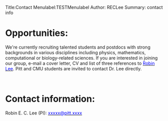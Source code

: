 Title:Contact
Menulabel:TESTMenulabel
Author: RECLee
Summary: contact info
<!--Template: NOHeader-->

<div class="container">


<h1>Opportunities:</h1>

<p>We're currently recruiting talented students and postdocs with strong backgrounds in various disciplines including physics, mathematics, computational or biology-related sciences. If you are interested in joining our group, e-mail a cover letter, CV and list of three references to <a href="mailto:name@email.com"><font color="blue">Robin Lee</font></a>. Pitt and CMU students are invited to contact Dr. Lee directly.</p>
<br>
<h1>Contact information:</h1>
<p>Robin E. C. Lee (PI): <a href="mailto:name@email.com"><font color="blue">xxxxx@pitt.xxxx</font></a></p>

</div>
